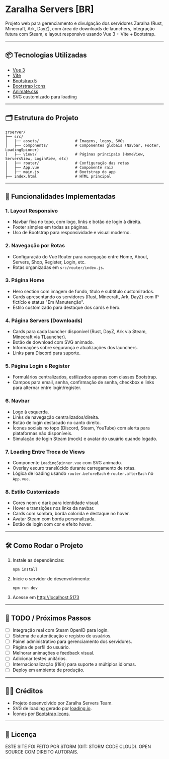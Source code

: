# Zaralha Servers [BR]

Projeto web para gerenciamento e divulgação dos servidores Zaralha (Rust, Minecraft, Ark, DayZ), com área de downloads de launchers, integração futura com Steam, e layout responsivo usando Vue 3 + Vite + Bootstrap.

---

## 📦 Tecnologias Utilizadas

- [Vue 3](https://vuejs.org/)
- [Vite](https://vitejs.dev/)
- [Bootstrap 5](https://getbootstrap.com/)
- [Bootstrap Icons](https://icons.getbootstrap.com/)
- [Animate.css](https://animate.style/)
- SVG customizado para loading

---

## 🗂️ Estrutura do Projeto

```
zrserver/
├── src/
│   ├── assets/                # Imagens, logos, SVGs
│   ├── components/            # Componentes globais (Navbar, Footer, LoadingSpinner)
│   ├── views/                 # Páginas principais (HomeView, ServersView, LoginView, etc)
│   ├── router/                # Configuração das rotas
│   ├── App.vue                # Componente raiz
│   ├── main.js                # Bootstrap do app
├── index.html                 # HTML principal
```

---

## 📝 Funcionalidades Implementadas

### 1. **Layout Responsivo**

- Navbar fixa no topo, com logo, links e botão de login à direita.
- Footer simples em todas as páginas.
- Uso de Bootstrap para responsividade e visual moderno.

### 2. **Navegação por Rotas**

- Configuração do Vue Router para navegação entre Home, About, Servers, Shop, Register, Login, etc.
- Rotas organizadas em `src/router/index.js`.

### 3. **Página Home**

- Hero section com imagem de fundo, título e subtítulo customizados.
- Cards apresentando os servidores (Rust, Minecraft, Ark, DayZ) com IP fictício e status "Em Manutenção".
- Estilo customizado para destaque dos cards e hero.

### 4. **Página Servers (Downloads)**

- Cards para cada launcher disponível (Rust, DayZ, Ark via Steam, Minecraft via TLauncher).
- Botão de download com SVG animado.
- Informações sobre segurança e atualizações dos launchers.
- Links para Discord para suporte.

### 5. **Página Login e Register**

- Formulários centralizados, estilizados apenas com classes Bootstrap.
- Campos para email, senha, confirmação de senha, checkbox e links para alternar entre login/register.

### 6. **Navbar**

- Logo à esquerda.
- Links de navegação centralizados/direita.
- Botão de login destacado no canto direito.
- Ícones sociais no topo (Discord, Steam, YouTube) com alerta para plataformas não disponíveis.
- Simulação de login Steam (mock) e avatar do usuário quando logado.

### 7. **Loading Entre Troca de Views**

- Componente `LoadingSpinner.vue` com SVG animado.
- Overlay escuro translúcido durante carregamento de rotas.
- Lógica de loading usando `router.beforeEach` e `router.afterEach` no `App.vue`.

### 8. **Estilo Customizado**

- Cores neon e dark para identidade visual.
- Hover e transições nos links da navbar.
- Cards com sombra, borda colorida e destaque no hover.
- Avatar Steam com borda personalizada.
- Botão de login com cor e efeito hover.

---

## 🛠️ Como Rodar o Projeto

1. Instale as dependências:
   ```
   npm install
   ```
2. Inicie o servidor de desenvolvimento:
   ```
   npm run dev
   ```
3. Acesse em [http://localhost:5173](http://localhost:5173)

---

## 🚧 TODO / Próximos Passos

- [ ] Integração real com Steam OpenID para login.
- [ ] Sistema de autenticação e registro de usuários.
- [ ] Painel administrativo para gerenciamento dos servidores.
- [ ] Página de perfil do usuário.
- [ ] Melhorar animações e feedback visual.
- [ ] Adicionar testes unitários.
- [ ] Internacionalização (i18n) para suporte a múltiplos idiomas.
- [ ] Deploy em ambiente de produção.

---

## 👨‍💻 Créditos

- Projeto desenvolvido por Zaralha Servers Team.
- SVG de loading gerado por [loading.io](https://loading.io/).
- Ícones por [Bootstrap Icons](https://icons.getbootstrap.com/).

---

## 📄 Licença

ESTE SITE FOI FEITO POR STORM (GIT: STORM CODE CLOUD). OPEN SOURCE COM DIREITO AUTORAIS.
